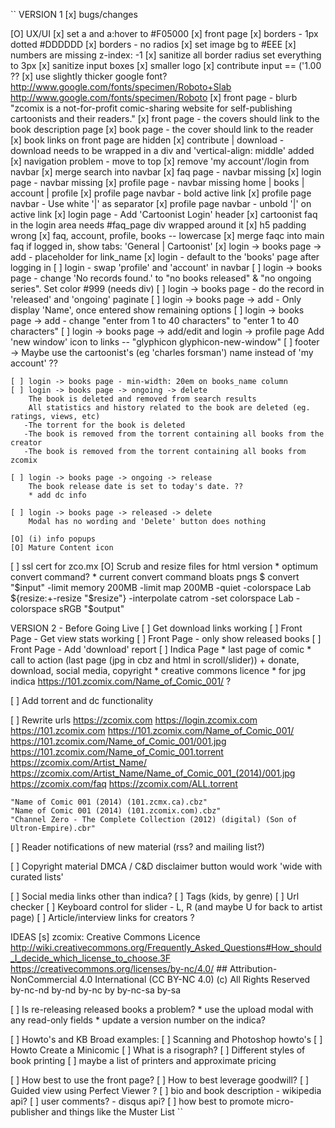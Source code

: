 ``
VERSION 1
[x] bugs/changes

[O] UX/UI
    [x] set a and a:hover to #F05000
    [x] front page
        [x] borders - 1px dotted #DDDDDD
        [x] borders - no radios
        [x] set image bg to #EEE
            [x] numbers are missing
                z-index: -1
    [x] sanitize all border radius
        set everything to 3px
    [x] sanitize input boxes
    [x] smaller logo
    [x] contribute input == ('1.00 ??
    [x] use slightly thicker google font?
        http://www.google.com/fonts/specimen/Roboto+Slab
        http://www.google.com/fonts/specimen/Roboto
    [x] front page - blurb
        "zcomix is a not-for-profit comic-sharing website for self-publishing cartoonists and their readers."
    [x] front page - the covers should link to the book description page
    [x] book page - the cover should link to the reader
    [x] book links on front page are hidden
    [x] contribute | download - download needs to be wrapped in a div and 'vertical-align: middle' added
    [x] navigation problem - move to top
    [x] remove 'my account'/login from navbar
    [x] merge search into navbar
    [x] faq page - navbar missing
    [x] login page - navbar missing
    [x] profile page - navbar missing
        home  |  books  |  account  |  profile
    [x] profile page navbar - bold active link
    [x] profile page navbar - Use white '|' as separator
    [x] profile page navbar - unbold '|' on active link
    [x] login page - Add 'Cartoonist Login' header
    [x] cartoonist faq in the login area needs #faq_page div wrapped around it
        [x] h5 padding wrong
    [x] faq, account, profile, books -- lowercase
    [x] merge faqc into main faq
        if logged in, show tabs: 'General | Cartoonist'
    [x] login -> books page -> add - placeholder for link_name
    [x] login - default to the 'books' page after logging in
    [ ] login - swap 'profile' and 'account' in navbar
    [ ] login -> books page - change 'No records found.' to "no books released" & "no ongoing series". Set color #999 (needs div)
    [ ] login -> books page - do the record in 'released' and 'ongoing' paginate
    [ ] login -> books page -> add - Only display 'Name', once entered show remaining options
    [ ] login -> books page -> add - change "enter from 1 to 40 characters" to "enter 1 to 40 characters"
    [ ] login -> books page -> add/edit and login -> profile page
        Add 'new window' icon to links -- "glyphicon glyphicon-new-window"
    [ ] footer -> Maybe use the cartoonist's (eg 'charles forsman') name instead of 'my account' ??

    [ ] login -> books page - min-width: 20em on books_name column
    [ ] login -> books page -> ongoing -> delete
        The book is deleted and removed from search results
        All statistics and history related to the book are deleted (eg. ratings, views, etc)
       -The torrent for the book is deleted
       -The book is removed from the torrent containing all books from the creator
       -The book is removed from the torrent containing all books from zcomix

    [ ] login -> books page -> ongoing -> release
        The book release date is set to today's date. ??
        * add dc info

    [ ] login -> books page -> released -> delete
        Modal has no wording and 'Delete' button does nothing

    [O] (i) info popups
    [O] Mature Content icon

[ ] ssl cert for zco.mx
[O] Scrub and resize files for html version
    * optimum convert command?
    * current convert command bloats pngs
    $ convert "$input" -limit memory 200MB -limit map 200MB -quiet -colorspace Lab ${resize:+-resize "$resize"} -interpolate catrom -set colorspace Lab -colorspace sRGB "$output"

VERSION 2 - Before Going Live
[ ] Get download links working
[ ] Front Page - Get view stats working
[ ] Front Page - only show released books
[ ] Front Page - Add 'download' report
[ ] Indica Page
    * last page of comic
    * call to action (last page (jpg in cbz and html in scroll/slider))
        + donate, download, social media, copyright
    * creative commons licence
    * for jpg indica https://101.zcomix.com/Name_of_Comic_001/  ?

[ ] Add torrent and dc functionality

[ ] Rewrite urls
    https://zcomix.com
    https://login.zcomix.com
    https://101.zcomix.com
    https://101.zcomix.com/Name_of_Comic_001/
    https://101.zcomix.com/Name_of_Comic_001/001.jpg
    https://101.zcomix.com/Name_of_Comic_001.torrent
    https://zcomix.com/Artist_Name/
    https://zcomix.com/Artist_Name/Name_of_Comic_001_(2014)/001.jpg
    https://zcomix.com/faq
    https://zcomix.com/ALL.torrent

    "Name of Comic 001 (2014) (101.zcmx.ca).cbz"
    "Name of Comic 001 (2014) (101.zcomix.com).cbz"
    "Channel Zero - The Complete Collection (2012) (digital) (Son of Ultron-Empire).cbr"

[ ] Reader notifications of new material (rss? and mailing list?)

[ ] Copyright material
    DMCA / C&D disclaimer button would work
    'wide with curated lists'

[ ] Social media links other than indica?
[ ] Tags (kids, by genre)
[ ] Url checker
[ ] Keyboard control for slider - L, R (and maybe U for back to artist page)
[ ] Article/interview links for creators ?

IDEAS
[s] zcomix: Creative Commons Licence
    http://wiki.creativecommons.org/Frequently_Asked_Questions#How_should_I_decide_which_license_to_choose.3F
    https://creativecommons.org/licenses/by-nc/4.0/     ## Attribution-NonCommercial 4.0 International (CC BY-NC 4.0)
    (c) All Rights Reserved
    by-nc-nd
    by-nd
    by-nc
    by
    by-nc-sa
    by-sa

[ ] Is re-releasing released books a problem?
    * use the upload modal with any read-only fields
    * update a version number on the indica?

[ ] Howto's and KB
    Broad examples:
    [ ] Scanning and Photoshop howto's
    [ ] Howto Create a Minicomic
    [ ] What is a risograph?
    [ ] Different styles of book printing
        [ ] maybe a list of printers and approximate pricing

[ ] How best to use the front page?
[ ] How to best leverage goodwill?
[ ] Guided view using Perfect Viewer ?
[ ] bio and book description - wikipedia api?
[ ] user comments? - disqus api?
[ ] how best to promote micro-publisher and things like the Muster List
``
